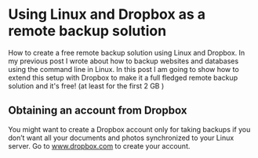 <!-- TITLE: Backup Linux To Dropbox -->
<!-- SUBTITLE: A quick summary of how to Backup Linux To Dropbox -->

# Using Linux and Dropbox as a remote backup solution
How to create a free remote backup solution using Linux and Dropbox.
In my previous post I wrote about how to backup websites and databases using the command line in Linux.
In this post I am going to show how to extend this setup with Dropbox to make it a full fledged remote backup solution and it's free! (at least for the first 2 GB )

## Obtaining an account from Dropbox
You might want to create a Dropbox account only for taking backups if you don&#8217;t want all your documents and photos synchronized to your Linux server.
Go to www.dropbox.com to create your account.